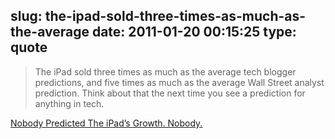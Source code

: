 slug: the-ipad-sold-three-times-as-much-as-the-average
date: 2011-01-20 00:15:25
type: quote
---

> The iPad sold three times as much as the average tech blogger predictions, and five times as much as the average Wall Street analyst prediction. Think about that the next time you see a prediction for anything in tech.

[Nobody Predicted The iPad’s Growth. Nobody.](http://techcrunch.com/2011/01/19/nobody-predicted-ipad-growth/)
